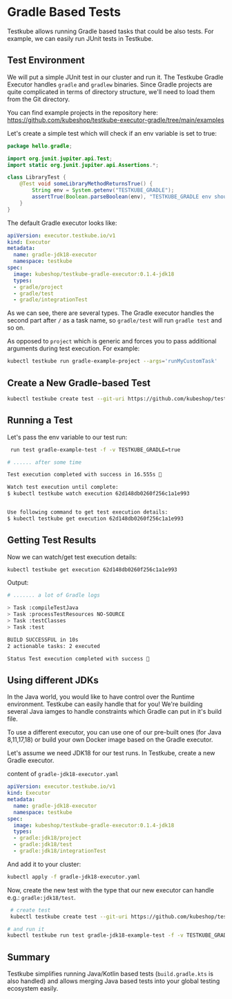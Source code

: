 # Gradle Based Tests

Testkube allows running Gradle based tasks that could be also tests. For example, we can easily run JUnit tests in Testkube. 


## **Test Environment**

We will put a simple JUnit test in our cluster and run it. The Testkube Gradle Executor handles `gradle` and `gradlew` binaries.
Since Gradle projects are quite complicated in terms of directory structure, we'll need to load them from the Git directory.

You can find example projects in the repository here: https://github.com/kubeshop/testkube-executor-gradle/tree/main/examples

Let's create a simple test which will check if an env variable is set to true: 
```java
package hello.gradle;

import org.junit.jupiter.api.Test;
import static org.junit.jupiter.api.Assertions.*;

class LibraryTest {
    @Test void someLibraryMethodReturnsTrue() {
        String env = System.getenv("TESTKUBE_GRADLE");
        assertTrue(Boolean.parseBoolean(env), "TESTKUBE_GRADLE env should be true");
    }
}
```


The default Gradle executor looks like: 

```yaml
apiVersion: executor.testkube.io/v1
kind: Executor
metadata:
  name: gradle-jdk18-executor
  namespace: testkube
spec:
  image: kubeshop/testkube-gradle-executor:0.1.4-jdk18
  types:
  - gradle/project
  - gradle/test
  - gradle/integrationTest 
```

As we can see, there are several types. The Gradle executor handles the second part after `/` as a task name, so `gradle/test` will run `gradle test` and so on. 

As opposed to `project` which is generic and forces you to pass additional arguments during test execution. 
For example:

```sh
kubectl testkube run gradle-example-project --args='runMyCustomTask' 
```


## **Create a New Gradle-based Test**

```sh
kubectl testkube create test --git-uri https://github.com/kubeshop/testkube-executor-gradle.git --git-path examples/hello-gradle --type gradle/test --name gradle-example-test --git-branch main
```



## **Running a Test**

Let's pass the env variable to our test run:

```sh
 run test gradle-example-test -f -v TESTKUBE_GRADLE=true

# ...... after some time

Test execution completed with success in 16.555s 🥇

Watch test execution until complete:
$ kubectl testkube watch execution 62d148db0260f256c1a1e993


Use following command to get test execution details:
$ kubectl testkube get execution 62d148db0260f256c1a1e993
```

## **Getting Test Results**

Now we can watch/get test execution details:

```sh
kubectl testkube get execution 62d148db0260f256c1a1e993
```

Output:

```sh
# ....... a lot of Gradle logs

> Task :compileTestJava
> Task :processTestResources NO-SOURCE
> Task :testClasses
> Task :test

BUILD SUCCESSFUL in 10s
2 actionable tasks: 2 executed

Status Test execution completed with success 🥇
```

## Using different JDKs 

In the Java world, you would like to have control over the Runtime environment. Testkube can easily handle that for you! 
We're building several Java iamges to handle constraints which Gradle can put in it's build file.

To use a different executor, you can use one of our pre-built ones (for Java 8,11,17,18) or build your own Docker image based on the Gradle executor.

Let's assume we need JDK18 for our test runs. In Testkube, create a new Gradle executor.

content of `gradle-jdk18-executor.yaml`
```yaml
apiVersion: executor.testkube.io/v1
kind: Executor
metadata:
  name: gradle-jdk18-executor
  namespace: testkube
spec:
  image: kubeshop/testkube-gradle-executor:0.1.4-jdk18
  types:
  - gradle:jdk18/project
  - gradle:jdk18/test
  - gradle:jdk18/integrationTest 
```

And add it to your cluster: 
```sh
kubectl apply -f gradle-jdk18-executor.yaml 
```

Now, create the new test with the type that our new executor can handle e.g.: `gradle:jdk18/test`.

```sh 
 # create test
 kubectl testkube create test --git-uri https://github.com/kubeshop/testkube-executor-gradle.git --git-path examples/hello-gradle-jdk18 --type gradle:jdk18/test --name gradle-jdk18-example-test --git-branch main

# and run it
kubectl testkube run test gradle-jdk18-example-test -f -v TESTKUBE_GRADLE=true
```


## **Summary**

Testkube simplifies running Java/Kotlin based tests (`build.gradle.kts` is also handled) and allows merging Java based tests into your global testing ecosystem easily.
